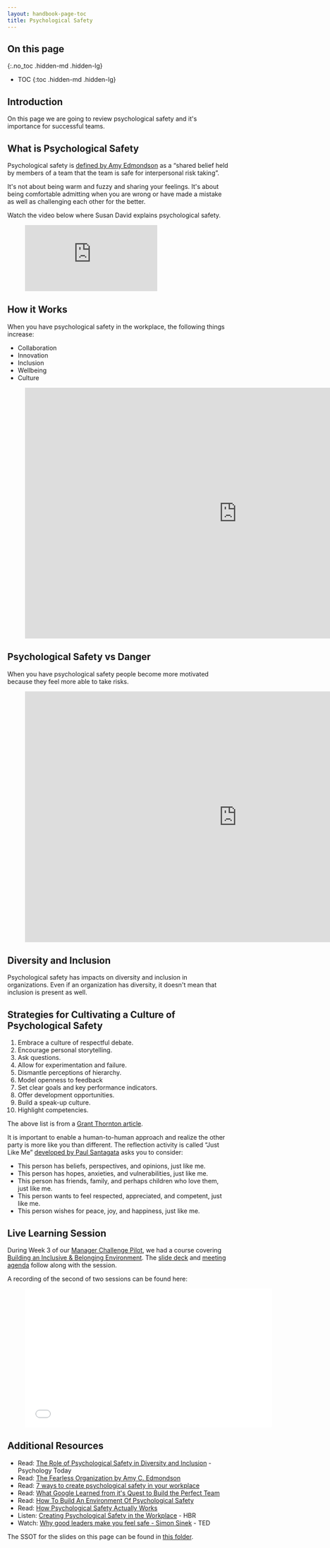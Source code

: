 ```yaml
---
layout: handbook-page-toc
title: Psychological Safety
---
```


## On this page
{:.no_toc .hidden-md .hidden-lg}

- TOC
{:toc .hidden-md .hidden-lg}

## Introduction

On this page we are going to review psychological safety and it's importance for successful teams. 

## What is Psychological Safety

Psychological safety is [defined by Amy Edmondson](https://www.jstor.org/stable/2666999?seq=1) as a “shared belief held by members of a team that the team is safe for interpersonal risk taking”.

It's not about being warm and fuzzy and sharing your feelings. It's about being comfortable admitting when you are wrong or have made a mistake as well as challenging each other for the better. 

Watch the video below where Susan David explains psychological safety. 

<!-- blank line -->
<figure class="video_container">
  <iframe src="https://www.youtube.com/embed/O0kAMpRp2hU" frameborder="0" allowfullscreen="true"> </iframe>
</figure>
<!-- blank line -->

## How it Works

When you have psychological safety in the workplace, the following things increase: 

- Collaboration
- Innovation
- Inclusion
- Wellbeing
- Culture

<figure class="video_container">
<iframe src="https://docs.google.com/presentation/d/e/2PACX-1vQn6_E_jGgOUz9OBe0hYopG5MYF4k6-MV2NsdESCpxjYenS9ikKD8mylL_Id44GXzl5-lHLltwHsWLD/embed?start=false&loop=false&delayms=60000" frameborder="0" width="960" height="569" allowfullscreen="true" mozallowfullscreen="true" webkitallowfullscreen="true"></iframe>
</figure>

## Psychological Safety vs Danger

When you have psychological safety people become more motivated because they feel more able to take risks. 

<figure class="video_container">
<iframe src="https://docs.google.com/presentation/d/e/2PACX-1vRzAtUx8ptPA5FbZ1Pn_GKRQB_9I_K98Sxr7GBfssU3FxpkVUXCA9kyg7j5xWV6X9NEOR0zC7SdGuJb/embed?start=false&loop=false&delayms=60000" frameborder="0" width="960" height="569" allowfullscreen="true" mozallowfullscreen="true" webkitallowfullscreen="true"></iframe>
</figure>

## Diversity and Inclusion

Psychological safety has impacts on diversity and inclusion in organizations. Even if an organization has diversity, it doesn't mean that inclusion is present as well. 

## Strategies for Cultivating a Culture of Psychological Safety

1. Embrace a culture of respectful debate.
1. Encourage personal storytelling. 
1. Ask questions.
1. Allow for experimentation and failure.
1. Dismantle perceptions of hierarchy.
1. Model openness to feedback
1. Set clear goals and key performance indicators.
1. Offer development opportunities.
1. Build a speak-up culture.
1. Highlight competencies.

The above list is from a [Grant Thornton article](https://www.grantthornton.com/library/articles/advisory/2020/psychological-safety-speak-up-culture.aspx).

It is important to enable a human-to-human approach and realize the other party is more like you than different. The reflection activity is called “Just Like Me” [developed by Paul Santagata](https://hbr.org/2017/08/high-performing-teams-need-psychological-safety-heres-how-to-create-it) asks you to consider: 

- This person has beliefs, perspectives, and opinions, just like me.
- This person has hopes, anxieties, and vulnerabilities, just like me.
- This person has friends, family, and perhaps children who love them, just like me.
- This person wants to feel respected, appreciated, and competent, just like me.
- This person wishes for peace, joy, and happiness, just like me.

## Live Learning Session 

During Week 3 of our [Manager Challenge Pilot](https://about.gitlab.com/handbook/people-group/learning-and-development/manager-challenge/), we had a course covering [Building an Inclusive & Belonging Environment](). The [slide deck](https://docs.google.com/presentation/d/1eBr33VeYePGck9K5Q5WGqrhqKmKT8zLgkO3kNNRCew0/edit?usp=sharing) and [meeting agenda](https://docs.google.com/document/d/13BofXLCDC2fafHlYij7sZetBidB2cycuz1BeJSSDsMo/edit?usp=sharing) follow along with the session. 

A recording of the second of two sessions can be found here:

<figure class="video_container">
  <iframe width="560" height="315" src="add url" frameborder="0" allow="accelerometer; autoplay; encrypted-media; gyroscope; picture-in-picture" allowfullscreen></iframe>
</figure>

## Additional Resources 
- Read: [The Role of Psychological Safety in Diversity and Inclusion](https://www.psychologytoday.com/us/blog/the-fearless-organization/202006/the-role-psychological-safety-in-diversity-and-inclusion) - Psychology Today 
- Read: [The Fearless Organization by Amy C. Edmondson](https://www.amazon.com/Fearless-Organization-Psychological-Workplace-Innovation/dp/1119477247/ref=sr_1_1?keywords=The+Fearless+Organization&qid=1567701716&s=gateway&sr=8-1)
- Read: [7 ways to create psychological safety in your workplace](https://blog.jostle.me/blog/7-ways-to-create-psychological-safety-in-your-workplace)
- Read: [What Google Learned from it's Quest to Build the Perfect Team](https://www.nytimes.com/2016/02/28/magazine/what-google-learned-from-its-quest-to-build-the-perfect-team.html)
- Read: [How To Build An Environment Of Psychological Safety](https://trainingindustry.com/articles/compliance/how-to-build-an-environment-of-psychological-safety/)
- Read: [How Psychological Safety Actually Works](https://www.forbes.com/sites/shanesnow/2020/05/04/how-psychological-safety-actually-works/#c5be718f864c)
- Listen: [Creating Psychological Safety in the Workplace](https://hbr.org/podcast/2019/01/creating-psychological-safety-in-the-workplace) - HBR 
- Watch: [Why good leaders make you feel safe - Simon Sinek](https://www.youtube.com/watch?v=lmyZMtPVodo&list=PLhVoCCkYxQDcdcU7j7H_w0-0BdOqIIYxa) - TED

The SSOT for the slides on this page can be found in [this folder](https://drive.google.com/drive/folders/1RLXcBUM1IKx8KmgQSR-dPDwvkso6bVJL).
